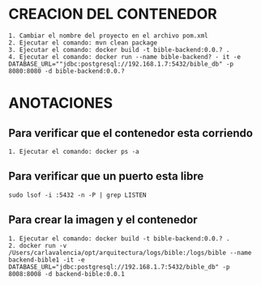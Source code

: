 # CREACION DEL CONTENEDOR
    1. Cambiar el nombre del proyecto en el archivo pom.xml
    2. Ejecutar el comando: mvn clean package
    3. Ejecutar el comando: docker build -t bible-backend:0.0.? .
    4. Ejecutar el comando: docker run --name bible-backend? - it -e DATABASE_URL=""jdbc:postgresql://192.168.1.7:5432/bible_db" -p 8080:8080 -d bible-backend:0.0.?

# ANOTACIONES

## Para verificar que el contenedor esta corriendo
    1. Ejecutar el comando: docker ps -a
## Para verificar que un puerto esta libre
    sudo lsof -i :5432 -n -P | grep LISTEN 

## Para crear la imagen y el contenedor
    1. Ejecutar el comando: docker build -t bible-backend:0.0.? .
    2. docker run -v /Users/carlavalencia/opt/arquitectura/logs/bible:/logs/bible --name backend-bible1 -it -e DATABASE_URL="jdbc:postgresql://192.168.1.7:5432/bible_db" -p 8008:8008 -d backend-bible:0.0.1


